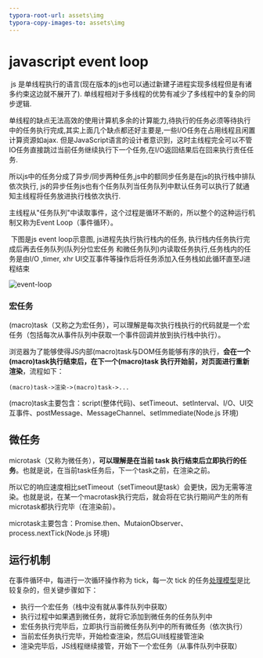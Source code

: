```yaml
---
typora-root-url: assets\img
typora-copy-images-to: assets\img
---
```


# javascript event loop

​	js 是单线程执行的语言(现在版本的js也可以通过新建子进程实现多线程但是有诸多约束这边就不展开了). 单线程相对于多线程的优势有减少了多线程中的复杂的同步逻辑.

​	单线程的缺点无法高效的使用计算机多余的计算能力,待执行的任务必须等待执行中的任务执行完成,其实上面几个缺点都还好主要是,一些I/O任务在占用线程且闲置计算资源如ajax. 但是JavaScript语言的设计者意识到，这时主线程完全可以不管IO任务直接跳过当前任务继续执行下一个任务,在I/O返回结果后在回来执行责任任务.

​	所以js中的任务分成了异步/同步两种任务,js中的额同步任务是在js的执行栈中排队依次执行, js的异步任务js也有个任务队列当任务队列中默认任务可以执行了就通知主线程将任务放进执行栈依次执行.

​	主线程从"任务队列"中读取事件，这个过程是循环不断的，所以整个的这种运行机制又称为Event Loop（事件循环）。

​	下图是js event loop示意图, js进程先执行执行栈内的任务, 执行栈内任务执行完成后再去任务队列(队列分位宏任务 和微任务队列)内读取任务执行,任务栈内的任务是由I/O ,timer, xhr UI交互事件等操作后将任务添加入任务栈如此循环直至J进程结束

![event-loop](/event-loop.png)



### 宏任务

(macro)task（又称之为宏任务），可以理解是每次执行栈执行的代码就是一个宏任务（包括每次从事件队列中获取一个事件回调并放到执行栈中执行）。

浏览器为了能够使得JS内部(macro)task与DOM任务能够有序的执行，**会在一个(macro)task执行结束后，在下一个(macro)task 执行开始前，对页面进行重新渲染**，流程如下：

```
(macro)task->渲染->(macro)task->...
```

(macro)task主要包含：script(整体代码)、setTimeout、setInterval、I/O、UI交互事件、postMessage、MessageChannel、setImmediate(Node.js 环境)

## 微任务

microtask（又称为微任务），**可以理解是在当前 task 执行结束后立即执行的任务**。也就是说，在当前task任务后，下一个task之前，在渲染之前。

所以它的响应速度相比setTimeout（setTimeout是task）会更快，因为无需等渲染。也就是说，在某一个macrotask执行完后，就会将在它执行期间产生的所有microtask都执行完毕（在渲染前）。

microtask主要包含：Promise.then、MutaionObserver、process.nextTick(Node.js 环境)

## 运行机制

在事件循环中，每进行一次循环操作称为 tick，每一次 tick 的任务[处理模型](https://www.w3.org/TR/html5/webappapis.html#event-loops-processing-model)是比较复杂的，但关键步骤如下：

- 执行一个宏任务（栈中没有就从事件队列中获取）
- 执行过程中如果遇到微任务，就将它添加到微任务的任务队列中
- 宏任务执行完毕后，立即执行当前微任务队列中的所有微任务（依次执行）
- 当前宏任务执行完毕，开始检查渲染，然后GUI线程接管渲染
- 渲染完毕后，JS线程继续接管，开始下一个宏任务（从事件队列中获取）